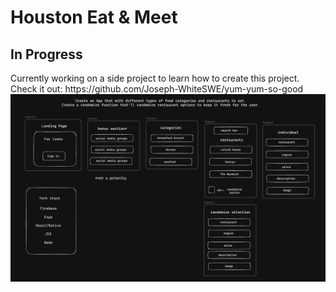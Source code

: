 # Houston Eat & Meet
<h2>In Progress</h2>
Currently working on a side project to learn how to create this project.
Check it out: https://github.com/Joseph-WhiteSWE/yum-yum-so-good

<img width="1017" alt="Screenshot 2023-10-08 at 5 43 05 PM" src="framework.png">
